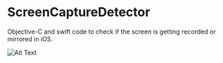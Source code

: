 # ScreenCaptureDetector
Objective-C and swift code to check if the screen is getting recorded or mirrored in iOS.

![Alt Text](https://github.com/abhimuralidharan/ScreenCaptureDetector/blob/master/ScreenCaptureDetector/screenRecording.gif)


